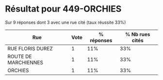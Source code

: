 # Résultat pour 449-ORCHIES

Sur 9 réponses dont 3 avec une rue cité (taux réussite 33%)

| Rue | Vote | % réponses | % Nb rues cités|
|-----|------|------------|----------------|
| RUE FLORIS DUREZ | 1 | 11% | 33%|
| ROUTE DE MARCHIENNES | 1 | 11% | 33%|
| ORCHIES | 1 | 11% | 33%|
